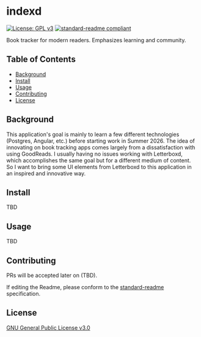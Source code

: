 # indexd
[![License: GPL v3](https://img.shields.io/badge/License-GPLv3-blue.svg)](LICENSE)
[![standard-readme compliant](https://img.shields.io/badge/readme%20style-standard-brightgreen.svg?style=flat-square)](https://github.com/RichardLitt/standard-readme)

Book tracker for modern readers. Emphasizes learning and community. 

## Table of Contents
- [Background](#background)
- [Install](#install)
- [Usage](#usage)
- [Contributing](#contributing)
- [License](#license)

## Background

This application's goal is mainly to learn a few different technologies (Postgres, Angular, etc.) before starting work in Summer 2026. The idea of innovating on book tracking apps comes largely from a dissatisfaction with using GoodReads. I usually having no issues working with Letterboxd, which accomplishes the same goal but for a different medium of content. So I want to bring some UI elements from Letterboxd to this application in an inspired and innovative way.

## Install

TBD

## Usage

TBD

## Contributing

PRs will be accepted later on (TBD).

If editing the Readme, please conform to the [standard-readme](https://github.com/RichardLitt/standard-readme) specification.

## License

[GNU General Public License v3.0](../LICENSE)
